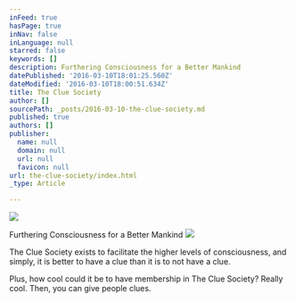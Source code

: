 ```yaml
---
inFeed: true
hasPage: true
inNav: false
inLanguage: null
starred: false
keywords: []
description: Furthering Consciousness for a Better Mankind
datePublished: '2016-03-10T18:01:25.560Z'
dateModified: '2016-03-10T18:00:51.634Z'
title: The Clue Society
author: []
sourcePath: _posts/2016-03-10-the-clue-society.md
published: true
authors: []
publisher:
  name: null
  domain: null
  url: null
  favicon: null
url: the-clue-society/index.html
_type: Article

---
```

![](https://the-grid-user-content.s3-us-west-2.amazonaws.com/e00d7dcc-fe02-4968-a10e-e2ac44b0679d.jpg)

Furthering Consciousness for a Better Mankind
![](https://the-grid-user-content.s3-us-west-2.amazonaws.com/d0ad2f14-6f05-4706-82c6-97c3dec4e78d.jpg)

The Clue Society exists to facilitate the higher levels of consciousness, and simply, it is better to have a clue than it is to not have a clue.

Plus, how cool could it be to have membership in The Clue Society? Really cool. Then, you can give people clues.